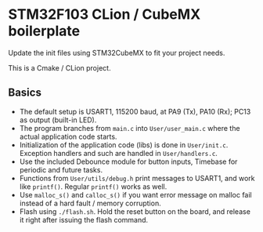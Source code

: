 # STM32F103 CLion / CubeMX boilerplate

Update the init files using STM32CubeMX to fit your project needs.

This is a Cmake / CLion project.

## Basics

- The default setup is USART1, 115200 baud, at PA9 (Tx), PA10 (Rx); PC13 as output (built-in LED).
- The program branches from `main.c` into `User/user_main.c` where the actual application code starts.
- Initialization of the application code (libs) is done in `User/init.c`. Exception handlers and such are handled in `User/handlers.c`.
- Use the included Debounce module for button inputs, Timebase for periodic and future tasks.
- Functions from `User/utils/debug.h` print messages to USART1, and work like `printf()`. Regular `printf()` works as well.
- Use `malloc_s()` and `calloc_s()` if you want error message on malloc fail instead of a hard fault / memory corruption.
- Flash using `./flash.sh`. Hold the reset button on the board, and release it right after issuing the flash command.

